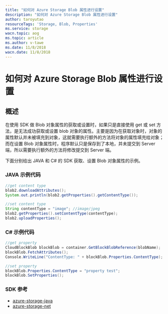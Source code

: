 ```yaml
---
title: "如何对 Azure Storage Blob 属性进行设置"
description: "如何对 Azure Storage Blob 属性进行设置"
author: taroyutao
resourceTags: 'Storage, Blob, Properties'
ms.service: storage
wacn.topic: aog
ms.topic: article
ms.author: v-tawe
ms.date: 11/8/2018
wacn.date: 11/8/2018
---
```


# 如何对 Azure Storage Blob 属性进行设置

## 概述

在使用 SDK 做 Blob 对象属性的获取或设置时，如果只是直接使用 get 或 set 方法，是无法成功获取或设置 blob 对象的属性。主要是因为在获取对象时，对象的属性默认并未被填充到对象，这就需要执行额外的方法将对象的属性填充给对象；而在设置 Blob 对象属性时，程序默认只是保存到了本地，并未提交到 Server 端，所以需要执行额外的方法将修改提交到 Server 端。

下面分别给出 JAVA 和 C# 的 SDK 获取、设置 Blob 对象属性的示例。

### JAVA 示例代码

```java
//get content type
blob2.downloadAttributes();
System.out.println(blob2.getProperties().getContentType());

//set content type
String contentType = "image"; //image/jpeg
blob2.getProperties().setContentType(contentType);
blob2.uploadProperties();
```

### C# 示例代码

```csharp
//get property
CloudBlockBlob blockBlob = container.GetBlockBlobReference(blobName);
blockBlob.FetchAttributes();
Console.WriteLine("ContentType: " + blockBlob.Properties.ContentType);

//set property
blockBlob.Properties.ContentType = "property test";
blockBlob.SetProperties();
```

### SDK 参考

- [azure-storage-java](https://github.com/Azure/azure-storage-java)
- [azure-storage-net](https://github.com/Azure/azure-storage-net)